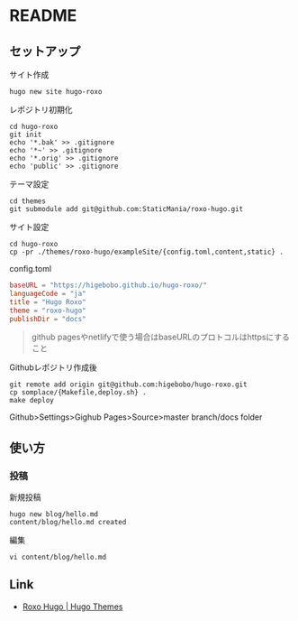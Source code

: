 # README

## セットアップ

サイト作成

```shell
hugo new site hugo-roxo
```

レポジトリ初期化

```shell
cd hugo-roxo
git init
echo '*.bak' >> .gitignore
echo '*~' >> .gitignore
echo '*.orig' >> .gitignore
echo 'public' >> .gitignore
```

テーマ設定

```shell
cd themes 
git submodule add git@github.com:StaticMania/roxo-hugo.git
```

サイト設定

```shell
cd hugo-roxo
cp -pr ./themes/roxo-hugo/exampleSite/{config.toml,content,static} .
```

config.toml

```toml
baseURL = "https://higebobo.github.io/hugo-roxo/"
languageCode = "ja"
title = "Hugo Roxo"
theme = "roxo-hugo"
publishDir = "docs"
```

> github pagesやnetlifyで使う場合はbaseURLのプロトコルはhttpsにすること

Githubレポジトリ作成後

```shell
git remote add origin git@github.com:higebobo/hugo-roxo.git
cp somplace/{Makefile,deploy.sh} .
make deploy
```

Github>Settings>Gighub Pages>Source>master branch/docs folder

## 使い方

### 投稿

新規投稿

```shell
hugo new blog/hello.md
content/blog/hello.md created
```

編集

```shell
vi content/blog/hello.md
```

## Link

* [Roxo Hugo \| Hugo Themes](https://themes.gohugo.io/roxo-hugo/)
